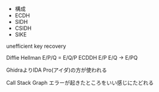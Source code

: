 
- 構成
- ECDH
- SIDH
- CSIDH
- SIKE

unefficient key recovery

Diffie Hellman
E/P/Q = E/Q/P
ECDDH
E/P E/Q -> E/PQ

GhidraよりIDA Pro(アイダ)の方が使われる

Call Stack Graph
エラーが起きたところをいい感じにたどれる
